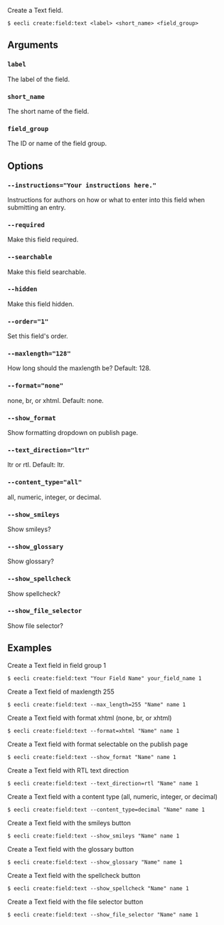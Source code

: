 Create a Text field.

```
$ eecli create:field:text <label> <short_name> <field_group>
```

## Arguments

### `label`

The label of the field.

### `short_name`

The short name of the field.

### `field_group`

The ID or name of the field group.

## Options

### `--instructions="Your instructions here."`

Instructions for authors on how or what to enter into this field when submitting an entry.

### `--required`

Make this field required.

### `--searchable`

Make this field searchable.

### `--hidden`

Make this field hidden.

### `--order="1"`

Set this field's order.

### `--maxlength="128"`

How long should the maxlength be? Default: 128.

### `--format="none"`

none, br, or xhtml. Default: none.

### `--show_format`

Show formatting dropdown on publish page.

### `--text_direction="ltr"`

ltr or rtl. Default: ltr.

### `--content_type="all"`

all, numeric, integer, or decimal.

### `--show_smileys`

Show smileys?

### `--show_glossary`

Show glossary?

### `--show_spellcheck`

Show spellcheck?

### `--show_file_selector`

Show file selector?

## Examples

Create a Text field in field group 1

```
$ eecli create:field:text "Your Field Name" your_field_name 1
```

Create a Text field of maxlength 255

```
$ eecli create:field:text --max_length=255 "Name" name 1
```

Create a Text field with format xhtml (none, br, or xhtml)

```
$ eecli create:field:text --format=xhtml "Name" name 1
```

Create a Text field with format selectable on the publish page

```
$ eecli create:field:text --show_format "Name" name 1
```

Create a Text field with RTL text direction

```
$ eecli create:field:text --text_direction=rtl "Name" name 1
```

Create a Text field with a content type (all, numeric, integer, or decimal)

```
$ eecli create:field:text --content_type=decimal "Name" name 1
```

Create a Text field with the smileys button

```
$ eecli create:field:text --show_smileys "Name" name 1
```

Create a Text field with the glossary button

```
$ eecli create:field:text --show_glossary "Name" name 1
```

Create a Text field with the spellcheck button

```
$ eecli create:field:text --show_spellcheck "Name" name 1
```

Create a Text field with the file selector button

```
$ eecli create:field:text --show_file_selector "Name" name 1
```